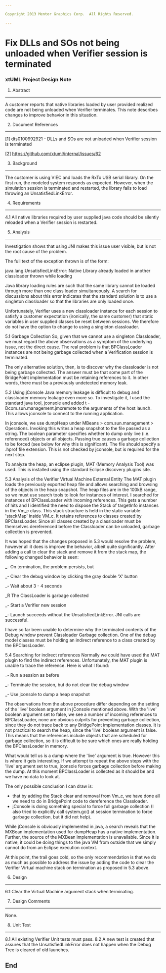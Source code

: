 ```yaml
---

Copyright 2013 Mentor Graphics Corp.  All Rights Reserved.

---
```


# Fix DLLs and SOs not being unloaded when Verifier session is terminated
### xtUML Project Design Note

1. Abstract
-----------
A customer reports that native libraries loaded by user provided realized code
are not being unloaded when Verifier terminates. This note describes changes
to improve behavior in this situation.

2. Document References
----------------------
[1] dts0100992921 - DLLs and SOs are not unloaded when Verifier session is
    terminated

[2] https://github.com/xtuml/internal/issues/62

3. Background
-------------
The customer is using VIEC and loads the RxTx USB serial library. On the first
run, the modeled system responds as expected. However, when the simulation
session is terminated and restarted, the library fails to load throwing an
UnsatisfiedLinkError.

4. Requirements
---------------
4.1 All native libraries required by user supplied java code should be silently
reloaded when a Verifier session is restarted.

5. Analysis
-----------
Investigation shows that using JNI makes this issue user visible, but is not
the root cause of the problem.

The full text of the exception thrown is of the form:

java.lang.UnsatisfiedLinkError: Native Library <native library name> already
loaded in another classloader thrown while loading <library package name>

Java library loading rules are such that the same library cannot be loaded
through more than one class loader simultaneously. A search for discussions
about this error indicates that the standard solution is to use a singleton
classloader so that the libraries are only loaded once.

Unfortunately, Verifier uses a new classloader instance for each session to
satisfy a customer expectation (ironically, the same customer) that static
variables in user supplied classes be reset between sessions. We therefore
do not have the option to change to using a singleton classloader.


5.1 Garbage Collection
So, given that we cannot use a singleton Classloader, we must regard the above
observations as a symptom of the underlying issue, not the direct cause. The
real problem is that BPClassLoader instances are not being garbage collected
when a Verification session is terminated.

The only alternative solution, then, is to discover why the classloader is not
being garbage collected. The answer must be that some part of the BridgePoint
implementation must be retaining references to it. In other words, there must
be a previously undetected memory leak.

5.2 Using jConsole
Java memory leakage is difficult to debug and classloader memory leakage even
more so. To investigate it, I used the standard java tool, jconsole and added
t -Dcom.sun.management.jmxremote to the arguments of the host launch. This
allows jconsole to connect to the running application.

In jconsole, we use dumpHeap under MBeans > com.sun.management > Operations.
Invoking this writes a heap snapshot to the file passed as a string. The
boolean parameter specifies whether to dump only live (i.e. referenced)
objects or all objects. Passing true causes a garbage collection to be forced
(see below for why this is significant). The file should specify a .hprof file
extension. This is not checked by jconsole, but is required for the next step.

To analyze the heap, an eclipse plugin, MAT (Memory Analysis Tool) was used.
This is installed using the standard Eclipse discovery plugins site.

5.3 Analysis of the Verifier Virtual Machine External Entity
The MAT plugin loads the previously exported heap file and allows searching
and browsing of the objects in the heap snapshot. The heap files are in the
100kB range, so we must use search tools to look for instances of interest.
I searched for instances of BPClassLoader with incoming references. This gets
a number of hits and I identified the need to dispose the Stack of targetInfo
instances in the Vm_c class. This stack structure is held in the static
variable 'stackMap' inside VM_c. It retains references to classes created by
BPClassLoader. Since all classes created by a classloader must be themselves
dereferenced before the Classloader can be unloaded, garbage collection is
prevented.

It was hoped that the changes proposed in 5.3 would resolve the problem,
however all it does is improve the behavior, albeit quite significantly. After
adding a call to clear the stack and remove it from the stack map, the
following changed behavior is seen:

_- On termination, the problem persists, but

_- Clear the debug window by clicking the gray double 'X' button

_- Wait about 3 - 4 seconds

_R The ClassLoader is garbage collected

_- Start a Verifier new session

_- Launch succeeds without the UnsatisfiedLinkError. JNI calls are successful.

I have so far been unable to determine why the terminated contents of the Debug
window prevent Classloader Garbage collection. One of the debug model classes
must be holding an indirect reference to a class created by the BPClassLoader.

5.4 Searching for indirect references
Normally we could have used the MAT plugin to find the indirect references.
Unfortunately, the MAT plugin is unable to trace the reference. Here is what I
found:

_- Run a session as before

_- Terminate the session, but do not clear the debug window

_- Use jconsole to dump a heap snapshot

The observations from the above procedure differ depending on the setting of the
'live' boolean argument in jConsole mentioned above. With the 'live' boolean
argument set to false, we see a number of incoming references to BPClassLoader,
none are obvious culprits for preventing garbage collection, since they do not
trace back to any BridgePoint implementation classes. It is not practical to
search the heap, since the 'live' boolean argument is false. This means that the
references include objects that are scheduled for garbage collection, so it is
difficult to be sure which ones are really holding the BPClassLoader in memory.

What would tell us is a dump where the 'live' argument is true. However this is
where it gets interesting. If we attempt to repeat the above steps with the
'live' argument set to true, jconsole forces garbage collection before making
the dump. At this moment BPClassLoader is collected as it should be and we have
no data to look at.

The only possible conclusion I can draw is:
- that by adding the Stack clear and removal from Vm_c, we have done all we
  need to do in BridgePoint code to dereference the Classloader.
- jConsole is doing something special to force full garbage collection (I also
  tried to explicitly call system.gc() at session termination to force garbage
  collection, but it did not help).

While jConsole is obviously implemented in java, a search reveals that the
MXBean implementation used for dumpHeap has a native implementation. Further,
the source of the MXBean implementation is unavailable. Since it is native, it
could be doing things to the java VM from outside that we simply cannot do from
an Eclipse execution context.

At this point, the trail goes cold, so the only recommendation is that we do as
much as possible to address the issue by adding the code to clear the Verifier
Virtual machine stack on termination as proposed in 5.3 above.

6. Design
---------
6.1 Clear the Virtual Machine argument stack when terminating.

7. Design Comments
------------------
None.

8. Unit Test
------------
8.1 All existing Verifier Unit tests must pass.
8.2 A new test is created that assures that the UnsatisfiedLinkError does not
    happen when the Debug Tree is cleared of old launches. 

End
---

